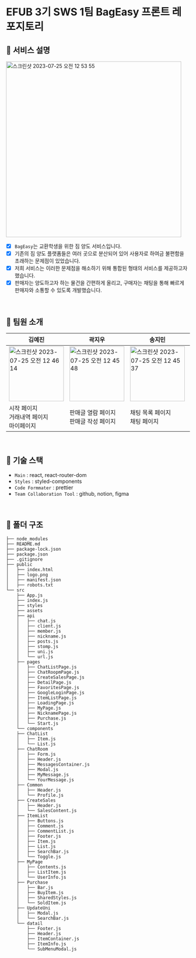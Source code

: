 # EFUB 3기 SWS 1팀 BagEasy 프론트 레포지토리

## 🧳 서비스 설명
<img width="480" alt="스크린샷 2023-07-25 오전 12 53 55" src="https://github.com/EFUB-SURFERS/BagEasy-front/assets/104717341/6861a20e-9762-4b24-99b6-fbb6c598bdbd">

- [x] `BagEasy`는 교환학생을 위한 짐 양도 서비스입니다.
- [x] 기존의 짐 양도 플랫폼들은 여러 곳으로 분산되어 있어 사용자로 하여금 불편함을 초래하는 문제점이 있었습니다.
- [x] 저희 서비스는 이러한 문제점을 해소하기 위해 통합된 형태의 서비스를 제공하고자 했습니다.
- [x] 판매자는 양도하고자 하는 물건을 간편하게 올리고, 구매자는 채팅을 통해 빠르게 판매자와 소통할 수 있도록 개발했습니다.
      
<br>

## 👥 팀원 소개
|김예진|곽지우|송지민|이주희|조정민|
|---|---|---|---|---|
|<img width="150px" alt="스크린샷 2023-07-25 오전 12 46 14" src="https://github.com/EFUB-SURFERS/BagEasy-front/assets/104717341/71dc6f6c-706d-43b5-951e-7a2a1ac78904">|<img width="150px" alt="스크린샷 2023-07-25 오전 12 45 48" src="https://github.com/EFUB-SURFERS/BagEasy-front/assets/104717341/cf199ccc-fe99-4a5d-a045-f8be0f71e450">|<img width="150px" alt="스크린샷 2023-07-25 오전 12 45 37" src="https://github.com/EFUB-SURFERS/BagEasy-front/assets/104717341/678ff507-7836-4c9c-ba4f-a58a2b9b9896">|<img width="150px" alt="스크린샷 2023-07-25 오전 12 45 37" src="https://github.com/EFUB-SURFERS/BagEasy-front/assets/104717341/76e28349-f536-46bc-8341-c46f8d3dab37">|<img width="150px" alt="스크린샷 2023-07-25 오전 12 46 00" src="https://github.com/EFUB-SURFERS/BagEasy-front/assets/104717341/07779d2c-e6e8-4b87-9e79-b2cbce093636">|
|시작 페이지 <br> 거래내역 페이지 <br> 마이페이지|판매글 열람 페이지 <br> 판매글 작성 페이지|채팅 목록 페이지 <br> 채팅 페이지|구글 로그인 페이지 <br> 닉네임 설정 페이지|메인 페이지 <br>  찜 목록 페이지| 

<br>

## 🔗 기술 스택
- `Main` : react, react-router-dom 
- `Styles` : styled-components
- `Code Formmater` : prettier
- `Team Collaboration Tool` : github, notion, figma

<br>

## 📁 폴더 구조
```
├── node_modules
├── README.md
├── package-lock.json
├── package.json
├── .gitignore
├── public
│   ├── index.html
│   ├── logo.png
│   ├── manifest.json
│   ├── robots.txt
└── src
    ├── App.js
    ├── index.js
    ├── styles
    ├── assets
    ├── api
    │	├── chat.js
    │	├── client.js
    │   ├── member.js
    │   ├── nickname.js
    │   ├── posts.js
    │   ├── stomp.js
    │   ├── uni.js
    │   └── url.js
    ├── pages
    │	├── ChatListPage.js
    │	├── ChatRoopmPage.js
    │   ├── CreateSalesPage.js
    │   ├── DetailPage.js
    │   ├── FavoritesPage.js
    │   ├── GoogleLoginPage.js
    │   ├── ItemListPage.js
    │   ├── LoadingPage.js
    │   ├── MyPage.js
    │   ├── NicknamePage.js
    │   ├── Purchase.js
    │   └── Start.js
    └── components
	├── ChatList
	│   ├── Item.js
	│   └── List.js
	├── ChatRoom
	│   ├── Form.js
	│   ├── Header.js
	│   ├── MessagesContainer.js
	│   ├── Modal.js
	│   ├── MyMessage.js
	│   └── YourMessage.js
	├── Common
	│   ├── Header.js
	│   └── Profile.js
	├── CreateSales
	│   ├── Header.js
	│   └── SalesContent.js
	├── ItemList
	│   ├── Buttons.js
	│   ├── Comment.js
	│   ├── CommentList.js
	│   ├── Footer.js
	│   ├── Item.js
	│   ├── List.js
	│   ├── SearchBar.js
	│   └── Toggle.js
	├── MyPage
	│   ├── Contents.js
	│   ├── ListItem.js
	│   └── UserInfo.js
	├── Purchase
	│   ├── Bar.js
	│   ├── BuyItem.js
	│   ├── SharedStyles.js
	│   └── SoldItem.js
	├── UpdateUni
	│   ├── Modal.js
	│   └── SearchBar.js
	└── datail
	    ├── Footer.js
	    ├── Header.js
	    ├── ItemContainer.js
	    ├── ItemInfo.js
	    └── SubMenuModal.js
```  	  
